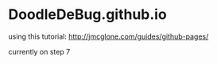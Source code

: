 # DoodleDeBug.github.io

using this tutorial:
http://jmcglone.com/guides/github-pages/

currently on step 7
